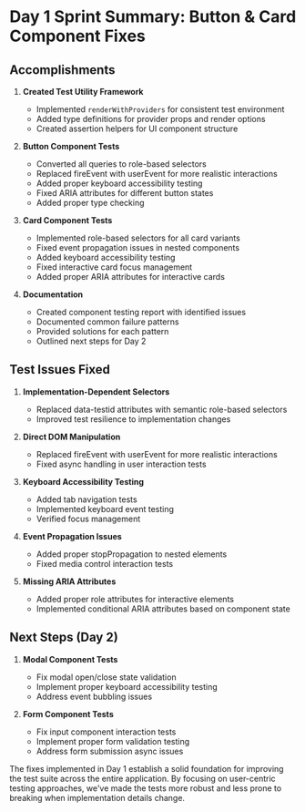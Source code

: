 # Day 1 Sprint Summary: Button & Card Component Fixes

## Accomplishments

1. **Created Test Utility Framework**
   - Implemented `renderWithProviders` for consistent test environment
   - Added type definitions for provider props and render options
   - Created assertion helpers for UI component structure

2. **Button Component Tests**
   - Converted all queries to role-based selectors 
   - Replaced fireEvent with userEvent for more realistic interactions
   - Added proper keyboard accessibility testing
   - Fixed ARIA attributes for different button states
   - Added proper type checking

3. **Card Component Tests**
   - Implemented role-based selectors for all card variants
   - Fixed event propagation issues in nested components
   - Added keyboard accessibility testing
   - Fixed interactive card focus management
   - Added proper ARIA attributes for interactive cards

4. **Documentation**
   - Created component testing report with identified issues
   - Documented common failure patterns
   - Provided solutions for each pattern
   - Outlined next steps for Day 2

## Test Issues Fixed

1. **Implementation-Dependent Selectors**
   - Replaced data-testid attributes with semantic role-based selectors
   - Improved test resilience to implementation changes

2. **Direct DOM Manipulation**
   - Replaced fireEvent with userEvent for more realistic interactions
   - Fixed async handling in user interaction tests

3. **Keyboard Accessibility Testing**
   - Added tab navigation tests
   - Implemented keyboard event testing
   - Verified focus management

4. **Event Propagation Issues**
   - Added proper stopPropagation to nested elements
   - Fixed media control interaction tests

5. **Missing ARIA Attributes**
   - Added proper role attributes for interactive elements
   - Implemented conditional ARIA attributes based on component state

## Next Steps (Day 2)

1. **Modal Component Tests**
   - Fix modal open/close state validation
   - Implement proper keyboard accessibility testing
   - Address event bubbling issues

2. **Form Component Tests**
   - Fix input component interaction tests
   - Implement proper form validation testing
   - Address form submission async issues

The fixes implemented in Day 1 establish a solid foundation for improving the test suite across the entire application. By focusing on user-centric testing approaches, we've made the tests more robust and less prone to breaking when implementation details change. 